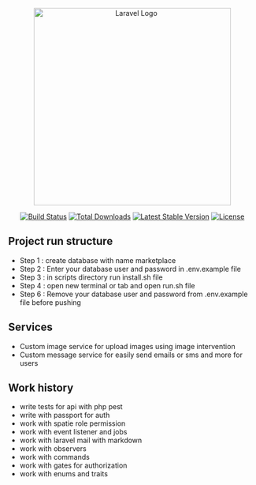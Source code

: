 <p align="center"><a href="https://laravel.com" target="_blank"><img src="https://raw.githubusercontent.com/laravel/art/master/logo-lockup/5%20SVG/2%20CMYK/1%20Full%20Color/laravel-logolockup-cmyk-red.svg" width="400" alt="Laravel Logo"></a></p>

<p align="center">
<a href="https://github.com/laravel/framework/actions"><img src="https://github.com/laravel/framework/workflows/tests/badge.svg" alt="Build Status"></a>
<a href="https://packagist.org/packages/laravel/framework"><img src="https://img.shields.io/packagist/dt/laravel/framework" alt="Total Downloads"></a>
<a href="https://packagist.org/packages/laravel/framework"><img src="https://img.shields.io/packagist/v/laravel/framework" alt="Latest Stable Version"></a>
<a href="https://packagist.org/packages/laravel/framework"><img src="https://img.shields.io/packagist/l/laravel/framework" alt="License"></a>
</p>

## Project run structure

- Step 1 : create database with name marketplace
- Step 2 : Enter your database user and password in .env.example file
- Step 3 : in scripts directory run install.sh file
- Step 4 : open new terminal or tab and open run.sh file
- Step 6 : Remove your database user and password from .env.example file before pushing

## Services

- Custom image service for upload images using image intervention
- Custom message service for easily send emails or sms and more for users

## Work history

- write tests for api with php pest
- write with passport for auth
- work with spatie role permission
- work with event listener and jobs
- work with laravel mail with markdown
- work with observers
- work with commands
- work with gates for authorization
- work with enums and traits
